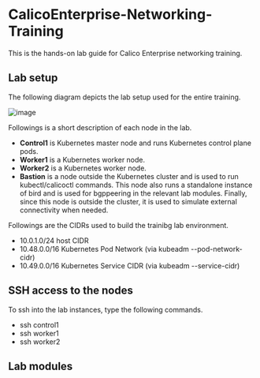 # CalicoEnterprise-Networking-Training
This is the hands-on lab guide for Calico Enterprise networking training.

## Lab setup

The following diagram depicts the lab setup used for the entire training.

![image](https://user-images.githubusercontent.com/29644478/209869545-03ae6c68-940d-4570-887e-a25dd7223eae.png)


Followings is a short description of each node in the lab.

* **Control1** is Kubernetes master node and runs Kubernetes control plane pods.
* **Worker1** is a Kubernetes worker node.
* **Worker2** is a Kubernetes worker node.
* **Bastion** is a node outside the Kubernetes cluster and is used to run kubectl/calicoctl commands. This node also runs a standalone instance of bird and is used for bgppeering in the relevant lab modules. Finally, since this node is outside the cluster, it is used to simulate external connectivity when needed.

Followings are the CIDRs used to build the trainibg lab environment.

* 10.0.1.0/24 host CIDR
* 10.48.0.0/16 Kubernetes Pod Network (via kubeadm --pod-network-cidr)
* 10.49.0.0/16 Kubernetes Service CIDR (via kubeadm --service-cidr)

## SSH access to the nodes

To ssh into the lab instances, type the following commands.

* ssh control1 
* ssh worker1
* ssh worker2


## Lab modules
